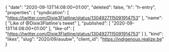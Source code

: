 {
  "date": "2020-09-13T14:08:00+01:00",
  "deleted": false,
  "h": "h-entry",
  "properties": {
    "syndication": [
      "https://twitter.com/Dixie3Flatline/status/1304927115091914753"
    ],
    "name": [
      "Like of @Dixie3Flatline's tweet"
    ],
    "published": [
      "2020-09-13T14:08:00+01:00"
    ],
    "like-of": [
      "https://twitter.com/Dixie3Flatline/status/1304927115091914753"
    ]
  },
  "kind": "likes",
  "slug": "2020/09/auubw",
  "client_id": "https://indigenous.realize.be"
}
